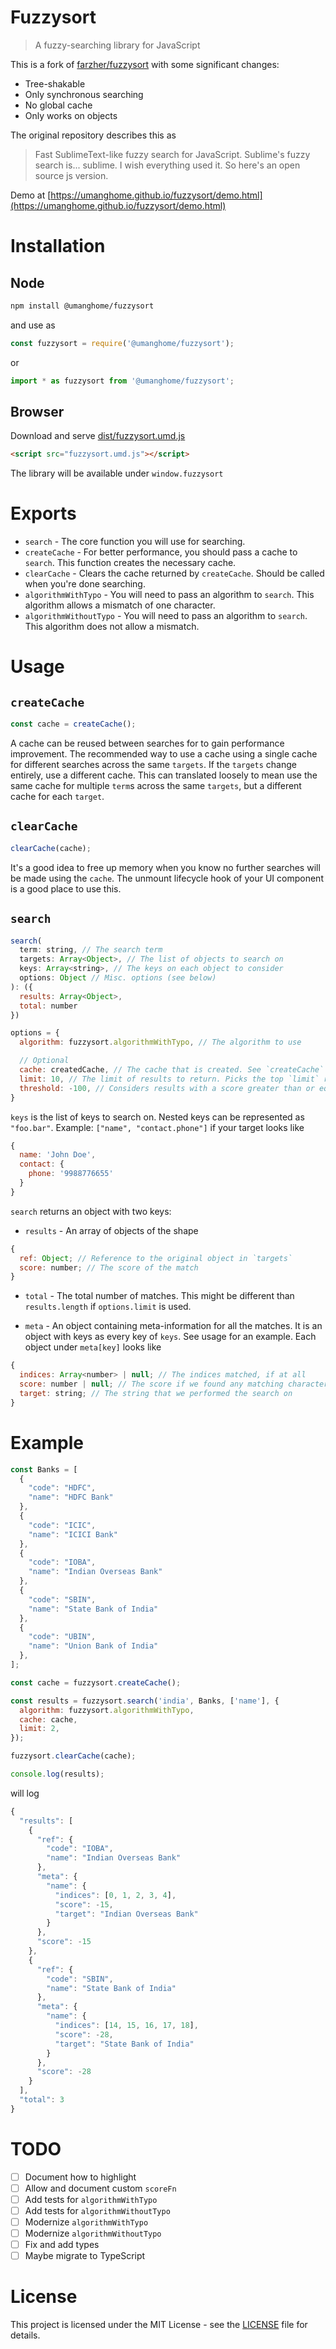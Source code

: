 # Fuzzysort

> A fuzzy-searching library for JavaScript

This is a fork of [farzher/fuzzysort](https://github.com/farzher/fuzzysort) with some significant changes:
- Tree-shakable
- Only synchronous searching
- No global cache
- Only works on objects

The original repository describes this as
> Fast SublimeText-like fuzzy search for JavaScript.
> Sublime's fuzzy search is... sublime. I wish everything used it. So here's an open source js version.

Demo at [https://umanghome.github.io/fuzzysort/demo.html](https://umanghome.github.io/fuzzysort/demo.html)

# Installation

## Node

```sh
npm install @umanghome/fuzzysort
```

and use as

```js
const fuzzysort = require('@umanghome/fuzzysort');
```

or

```js
import * as fuzzysort from '@umanghome/fuzzysort';
```

## Browser

Download and serve [dist/fuzzysort.umd.js](dist/fuzzysort.umd.js)

```html
<script src="fuzzysort.umd.js"></script>
```

The library will be available under `window.fuzzysort`

# Exports 

- `search` - The core function you will use for searching.
- `createCache` - For better performance, you should pass a cache to `search`. This function creates the necessary cache.
- `clearCache` - Clears the cache returned by `createCache`. Should be called when you're done searching.
- `algorithmWithTypo` - You will need to pass an algorithm to `search`. This algorithm allows a mismatch of one character.
- `algorithmWithoutTypo` - You will need to pass an algorithm to `search`. This algorithm does not allow a mismatch.

# Usage

## `createCache`

```js
const cache = createCache();
```

A cache can be reused between searches for to gain performance improvement. The recommended way to use a cache using a single cache for different searches across the same `targets`. If the `targets` change entirely, use a different cache. This can translated loosely to mean use the same cache for multiple `term`s across the same `targets`, but a different cache for each `target`.

## `clearCache`

```js
clearCache(cache);
```

It's a good idea to free up memory when you know no further searches will be made using the `cache`. The unmount lifecycle hook of your UI component is a good place to use this.

## `search`

```js
search(
  term: string, // The search term
  targets: Array<Object>, // The list of objects to search on
  keys: Array<string>, // The keys on each object to consider
  options: Object // Misc. options (see below)
): ({
  results: Array<Object>,
  total: number 
})
```

```js
options = {
  algorithm: fuzzysort.algorithmWithTypo, // The algorithm to use

  // Optional
  cache: createdCache, // The cache that is created. See `createCache` usage for details.
  limit: 10, // The limit of results to return. Picks the top `limit` results. Default: 9007199254740991
  threshold: -100, // Considers results with a score greater than or equal to `threshold`. Default: -9007199254740991
}
```


`keys` is the list of keys to search on. Nested keys can be represented as `"foo.bar"`. Example: `["name", "contact.phone"]` if your target looks like
```js
{
  name: 'John Doe',
  contact: {
    phone: '9988776655'
  }
}
```

`search` returns an object with two keys:
- `results` - An array of objects of the shape
```js
{
  ref: Object; // Reference to the original object in `targets`
  score: number; // The score of the match
}
```

- `total` - The total number of matches. This might be different than `results.length` if `options.limit` is used.

- `meta` - An object containing meta-information for all the matches. It is an object with keys as every key of `keys`. See usage for an example. Each object under `meta[key]` looks like
```js
{
  indices: Array<number> | null; // The indices matched, if at all
  score: number | null; // The score if we found any matching characters
  target: string; // The string that we performed the search on
}
```

# Example

```js
const Banks = [
  {
    "code": "HDFC",
    "name": "HDFC Bank"
  },
  {
    "code": "ICIC",
    "name": "ICICI Bank"
  },
  {
    "code": "IOBA",
    "name": "Indian Overseas Bank"
  },
  {
    "code": "SBIN",
    "name": "State Bank of India"
  },
  {
    "code": "UBIN",
    "name": "Union Bank of India"
  },
];

const cache = fuzzysort.createCache();

const results = fuzzysort.search('india', Banks, ['name'], {
  algorithm: fuzzysort.algorithmWithTypo,
  cache: cache,
  limit: 2,
});

fuzzysort.clearCache(cache);

console.log(results);
```

will log

```js
{
  "results": [
    {
      "ref": {
        "code": "IOBA",
        "name": "Indian Overseas Bank"
      },
      "meta": {
        "name": {
          "indices": [0, 1, 2, 3, 4],
          "score": -15,
          "target": "Indian Overseas Bank"
        }
      },
      "score": -15
    },
    {
      "ref": {
        "code": "SBIN",
        "name": "State Bank of India"
      },
      "meta": {
        "name": {
          "indices": [14, 15, 16, 17, 18],
          "score": -28,
          "target": "State Bank of India"
        }
      },
      "score": -28
    }
  ],
  "total": 3
}
```

# TODO

- [ ] Document how to highlight
- [ ] Allow and document custom `scoreFn`
- [ ] Add tests for `algorithmWithTypo`
- [ ] Add tests for `algorithmWithoutTypo`
- [ ] Modernize `algorithmWithTypo`
- [ ] Modernize `algorithmWithoutTypo`
- [ ] Fix and add types
- [ ] Maybe migrate to TypeScript

# License

This project is licensed under the MIT License - see the [LICENSE](LICENSE) file for details.